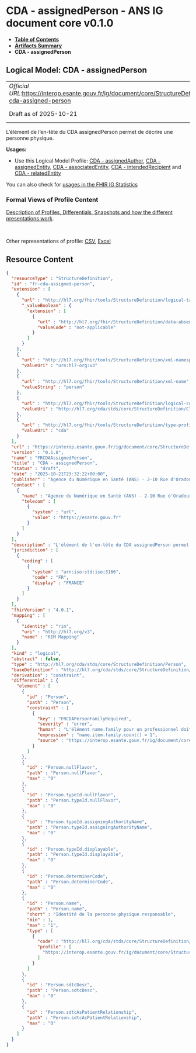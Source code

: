 # CDA - assignedPerson - ANS IG document core v0.1.0

* [**Table of Contents**](toc.md)
* [**Artifacts Summary**](artifacts.md)
* **CDA - assignedPerson**

## Logical Model: CDA - assignedPerson 

| | |
| :--- | :--- |
| *Official URL*:https://interop.esante.gouv.fr/ig/document/core/StructureDefinition/fr-cda-assigned-person | *Version*:0.1.0 |
| Draft as of 2025-10-21 | *Computable Name*:FRCDAAssignedPerson |

 
L’élément de l’en-tête du CDA assignedPerson permet de décrire une personne physique. 

**Usages:**

* Use this Logical Model Profile: [CDA - assignedAuthor](StructureDefinition-fr-cda-assigned-author.md), [CDA - assignedEntity](StructureDefinition-fr-cda-assigned-entity.md), [CDA - associatedEntity](StructureDefinition-fr-cda-associated-entity.md), [CDA - intendedRecipient](StructureDefinition-fr-cda-intended-recipient.md) and [CDA - relatedEntity](StructureDefinition-fr-cda-related-entity.md)

You can also check for [usages in the FHIR IG Statistics](https://packages2.fhir.org/xig/ans.document.fr.core|current/StructureDefinition/fr-cda-assigned-person)

### Formal Views of Profile Content

 [Description of Profiles, Differentials, Snapshots and how the different presentations work](http://build.fhir.org/ig/FHIR/ig-guidance/readingIgs.html#structure-definitions). 

 

Other representations of profile: [CSV](StructureDefinition-fr-cda-assigned-person.csv), [Excel](StructureDefinition-fr-cda-assigned-person.xlsx) 



## Resource Content

```json
{
  "resourceType" : "StructureDefinition",
  "id" : "fr-cda-assigned-person",
  "extension" : [
    {
      "url" : "http://hl7.org/fhir/tools/StructureDefinition/logical-target",
      "_valueBoolean" : {
        "extension" : [
          {
            "url" : "http://hl7.org/fhir/StructureDefinition/data-absent-reason",
            "valueCode" : "not-applicable"
          }
        ]
      }
    },
    {
      "url" : "http://hl7.org/fhir/tools/StructureDefinition/xml-namespace",
      "valueUri" : "urn:hl7-org:v3"
    },
    {
      "url" : "http://hl7.org/fhir/tools/StructureDefinition/xml-name",
      "valueString" : "person"
    },
    {
      "url" : "http://hl7.org/fhir/tools/StructureDefinition/logical-container",
      "valueUri" : "http://hl7.org/cda/stds/core/StructureDefinition/ClinicalDocument"
    },
    {
      "url" : "http://hl7.org/fhir/tools/StructureDefinition/type-profile-style",
      "valueUri" : "cda"
    }
  ],
  "url" : "https://interop.esante.gouv.fr/ig/document/core/StructureDefinition/fr-cda-assigned-person",
  "version" : "0.1.0",
  "name" : "FRCDAAssignedPerson",
  "title" : "CDA - assignedPerson",
  "status" : "draft",
  "date" : "2025-10-21T23:32:22+00:00",
  "publisher" : "Agence du Numérique en Santé (ANS) - 2-10 Rue d'Oradour-sur-Glane, 75015 Paris",
  "contact" : [
    {
      "name" : "Agence du Numérique en Santé (ANS) - 2-10 Rue d'Oradour-sur-Glane, 75015 Paris",
      "telecom" : [
        {
          "system" : "url",
          "value" : "https://esante.gouv.fr"
        }
      ]
    }
  ],
  "description" : "L'élément de l'en-tête du CDA assignedPerson permet de décrire une personne physique.",
  "jurisdiction" : [
    {
      "coding" : [
        {
          "system" : "urn:iso:std:iso:3166",
          "code" : "FR",
          "display" : "FRANCE"
        }
      ]
    }
  ],
  "fhirVersion" : "4.0.1",
  "mapping" : [
    {
      "identity" : "rim",
      "uri" : "http://hl7.org/v3",
      "name" : "RIM Mapping"
    }
  ],
  "kind" : "logical",
  "abstract" : false,
  "type" : "http://hl7.org/cda/stds/core/StructureDefinition/Person",
  "baseDefinition" : "http://hl7.org/cda/stds/core/StructureDefinition/Person",
  "derivation" : "constraint",
  "differential" : {
    "element" : [
      {
        "id" : "Person",
        "path" : "Person",
        "constraint" : [
          {
            "key" : "FRCDAPersonFamilyRequired",
            "severity" : "error",
            "human" : "L'élément name.family pour un professionnel doit être présent au moins une fois pour identifier la personne.",
            "expression" : "name.item.family.count() = 1",
            "source" : "https://interop.esante.gouv.fr/ig/document/core/StructureDefinition/fr-cda-assigned-person"
          }
        ]
      },
      {
        "id" : "Person.nullFlavor",
        "path" : "Person.nullFlavor",
        "max" : "0"
      },
      {
        "id" : "Person.typeId.nullFlavor",
        "path" : "Person.typeId.nullFlavor",
        "max" : "0"
      },
      {
        "id" : "Person.typeId.assigningAuthorityName",
        "path" : "Person.typeId.assigningAuthorityName",
        "max" : "0"
      },
      {
        "id" : "Person.typeId.displayable",
        "path" : "Person.typeId.displayable",
        "max" : "0"
      },
      {
        "id" : "Person.determinerCode",
        "path" : "Person.determinerCode",
        "max" : "0"
      },
      {
        "id" : "Person.name",
        "path" : "Person.name",
        "short" : "Identité de la personne physique responsable",
        "min" : 1,
        "max" : "1",
        "type" : [
          {
            "code" : "http://hl7.org/cda/stds/core/StructureDefinition/PN",
            "profile" : [
              "https://interop.esante.gouv.fr/ig/document/core/StructureDefinition/fr-cda-name"
            ]
          }
        ]
      },
      {
        "id" : "Person.sdtcDesc",
        "path" : "Person.sdtcDesc",
        "max" : "0"
      },
      {
        "id" : "Person.sdtcAsPatientRelationship",
        "path" : "Person.sdtcAsPatientRelationship",
        "max" : "0"
      }
    ]
  }
}

```
